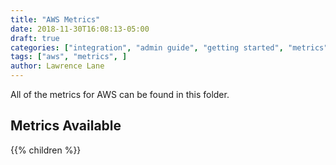 ```yaml
---
title: "AWS Metrics"
date: 2018-11-30T16:08:13-05:00
draft: true
categories: ["integration", "admin guide", "getting started", "metrics"]
tags: ["aws", "metrics", ]
author: Lawrence Lane
---
```


All of the metrics for AWS can be found in this folder.

## Metrics Available
{{% children %}}
